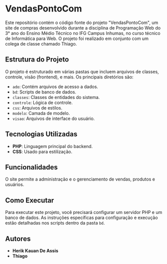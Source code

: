 # VendasPontoCom

Este repositório contém o código fonte do projeto "VendasPontoCom", um site de compras desenvolvido durante a disciplina de Programação Web do 3° ano do Ensino Médio Técnico no IFG Campus Inhumas, no curso técnico de Informática para Web. O projeto foi realizado em conjunto com um colega de classe chamado Thiago.

## Estrutura do Projeto

O projeto é estruturado em várias pastas que incluem arquivos de classes, controle, visão (frontend), e mais. Os principais diretórios são:
- `ado`: Contém arquivos de acesso a dados.
- `bd`: Scripts de banco de dados.
- `classes`: Classes de entidades do sistema.
- `controle`: Lógica de controle.
- `css`: Arquivos de estilos.
- `modelo`: Camada de modelo.
- `visao`: Arquivos de interface do usuário.

## Tecnologias Utilizadas

- **PHP**: Linguagem principal do backend.
- **CSS**: Usado para estilização.

## Funcionalidades

O site permite a administração e o gerenciamento de vendas, produtos e usuários.

## Como Executar

Para executar este projeto, você precisará configurar um servidor PHP e um banco de dados. As instruções específicas para configuração e execução estão detalhadas nos scripts dentro da pasta `bd`.

## Autores

- **Herik Kauan De Assis**
- **Thiago**

